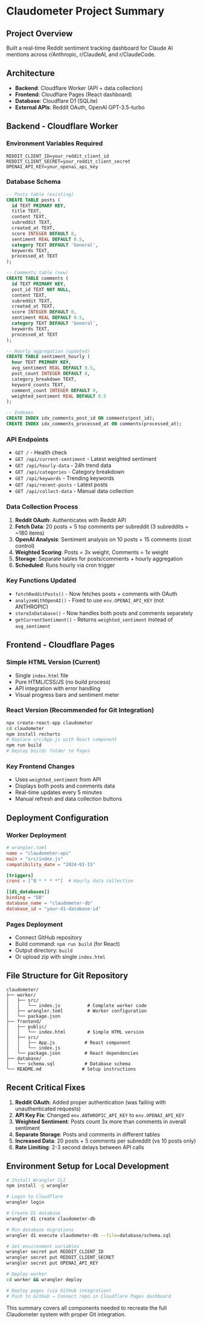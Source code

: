 # Claudometer Project Summary

## Project Overview
Built a real-time Reddit sentiment tracking dashboard for Claude AI mentions across r/Anthropic, r/ClaudeAI, and r/ClaudeCode.

## Architecture
- **Backend**: Cloudflare Worker (API + data collection)
- **Frontend**: Cloudflare Pages (React dashboard)
- **Database**: Cloudflare D1 (SQLite)
- **External APIs**: Reddit OAuth, OpenAI GPT-3.5-turbo

## Backend - Cloudflare Worker

### Environment Variables Required
```
REDDIT_CLIENT_ID=your_reddit_client_id
REDDIT_CLIENT_SECRET=your_reddit_client_secret
OPENAI_API_KEY=your_openai_api_key
```

### Database Schema
```sql
-- Posts table (existing)
CREATE TABLE posts (
  id TEXT PRIMARY KEY,
  title TEXT,
  content TEXT,
  subreddit TEXT,
  created_at TEXT,
  score INTEGER DEFAULT 0,
  sentiment REAL DEFAULT 0.5,
  category TEXT DEFAULT 'General',
  keywords TEXT,
  processed_at TEXT
);

-- Comments table (new)
CREATE TABLE comments (
  id TEXT PRIMARY KEY,
  post_id TEXT NOT NULL,
  content TEXT,
  subreddit TEXT,
  created_at TEXT,
  score INTEGER DEFAULT 0,
  sentiment REAL DEFAULT 0.5,
  category TEXT DEFAULT 'General',
  keywords TEXT,
  processed_at TEXT
);

-- Hourly aggregation (updated)
CREATE TABLE sentiment_hourly (
  hour TEXT PRIMARY KEY,
  avg_sentiment REAL DEFAULT 0.5,
  post_count INTEGER DEFAULT 0,
  category_breakdown TEXT,
  keyword_counts TEXT,
  comment_count INTEGER DEFAULT 0,
  weighted_sentiment REAL DEFAULT 0.5
);

-- Indexes
CREATE INDEX idx_comments_post_id ON comments(post_id);
CREATE INDEX idx_comments_processed_at ON comments(processed_at);
```

### API Endpoints
- `GET /` - Health check
- `GET /api/current-sentiment` - Latest weighted sentiment
- `GET /api/hourly-data` - 24h trend data
- `GET /api/categories` - Category breakdown
- `GET /api/keywords` - Trending keywords
- `GET /api/recent-posts` - Latest posts
- `GET /api/collect-data` - Manual data collection

### Data Collection Process
1. **Reddit OAuth**: Authenticates with Reddit API
2. **Fetch Data**: 20 posts + 5 top comments per subreddit (3 subreddits = ~180 items)
3. **OpenAI Analysis**: Sentiment analysis on 10 posts + 15 comments (cost control)
4. **Weighted Scoring**: Posts = 3x weight, Comments = 1x weight
5. **Storage**: Separate tables for posts/comments + hourly aggregation
6. **Scheduled**: Runs hourly via cron trigger

### Key Functions Updated
- `fetchRedditPosts()` - Now fetches posts + comments with OAuth
- `analyzeWithOpenAI()` - Fixed to use `env.OPENAI_API_KEY` (not ANTHROPIC)
- `storeInDatabase()` - Now handles both posts and comments separately
- `getCurrentSentiment()` - Returns `weighted_sentiment` instead of `avg_sentiment`

## Frontend - Cloudflare Pages

### Simple HTML Version (Current)
- Single `index.html` file
- Pure HTML/CSS/JS (no build process)
- API integration with error handling
- Visual progress bars and sentiment meter

### React Version (Recommended for Git Integration)
```bash
npx create-react-app claudometer
cd claudometer
npm install recharts
# Replace src/App.js with React component
npm run build
# Deploy build/ folder to Pages
```

### Key Frontend Changes
- Uses `weighted_sentiment` from API
- Displays both posts and comments data
- Real-time updates every 5 minutes
- Manual refresh and data collection buttons

## Deployment Configuration

### Worker Deployment
```toml
# wrangler.toml
name = "claudometer-api"
main = "src/index.js"
compatibility_date = "2024-01-15"

[triggers]
crons = ["0 * * * *"]  # Hourly data collection

[[d1_databases]]
binding = "DB"
database_name = "claudometer-db"
database_id = "your-d1-database-id"
```

### Pages Deployment
- Connect GitHub repository
- Build command: `npm run build` (for React)
- Output directory: `build`
- Or upload zip with single `index.html`

## File Structure for Git Repository

```
claudometer/
├── worker/
│   ├── src/
│   │   └── index.js          # Complete worker code
│   ├── wrangler.toml         # Worker configuration
│   └── package.json
├── frontend/
│   ├── public/
│   │   └── index.html        # Simple HTML version
│   ├── src/
│   │   ├── App.js           # React component
│   │   └── index.js
│   └── package.json         # React dependencies
├── database/
│   └── schema.sql           # Database schema
└── README.md               # Setup instructions
```

## Recent Critical Fixes
1. **Reddit OAuth**: Added proper authentication (was failing with unauthenticated requests)
2. **API Key Fix**: Changed `env.ANTHROPIC_API_KEY` to `env.OPENAI_API_KEY`
3. **Weighted Sentiment**: Posts count 3x more than comments in overall sentiment
4. **Separate Storage**: Posts and comments in different tables
5. **Increased Data**: 20 posts + 5 comments per subreddit (vs 10 posts only)
6. **Rate Limiting**: 2-3 second delays between API calls

## Environment Setup for Local Development
```bash
# Install Wrangler CLI
npm install -g wrangler

# Login to Cloudflare
wrangler login

# Create D1 database
wrangler d1 create claudometer-db

# Run database migrations
wrangler d1 execute claudometer-db --file=database/schema.sql

# Set environment variables
wrangler secret put REDDIT_CLIENT_ID
wrangler secret put REDDIT_CLIENT_SECRET  
wrangler secret put OPENAI_API_KEY

# Deploy worker
cd worker && wrangler deploy

# Deploy pages (via GitHub integration)
# Push to GitHub → Connect repo in Cloudflare Pages dashboard
```

This summary covers all components needed to recreate the full Claudometer system with proper Git integration.